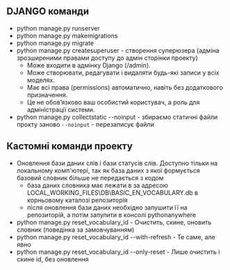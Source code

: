 ## **DJANGO команди**
* python manage.py runserver
* python manage.py makemigrations
* python manage.py migrate
* python manage.py createsuperuser - створення суперюзера (адміна зрозширеними правами доступу до адмін сторінки проекту)
    * Може входити в адмінку Django (/admin).
    * Може створювати, редагувати і видаляти будь-які записи у всіх моделях.
    * Має всі права (permissions) автоматично, навіть без додаткового призначення.
    * Це не обов’язково ваш особистий користувач, а роль для адміністрації системи.
* python manage.py collectstatic --noinput - збираємо статичні файли прокту заново `--noinput` - перезаписує файли



## **Кастомні команди проекту**
* Оновлення бази даних слів і бази статусів слів. Доступно тільки на локальному комп'ютері, так як база даних з якої формується базовий словник більше не передається з кодом
    * база даних словника має лежати в за адресою LOCAL_WORKING_FILES\DB\BASIC_EN_VOCABULARY.db в корньовому каталозі репозиторія
    * після оновлення бази даних необхідно запушити її на репозиторій, а потім запулити в консолі pythonanywhere
* python manage.py reset_vocabulary_id - Очистить, скине, оновить словник (поведінка за замовчуванням)
* python manage.py reset_vocabulary_id --with-refresh - Те саме, але явно
* python manage.py reset_vocabulary_id --only-reset - Лише очистить і скине id, без оновлення




